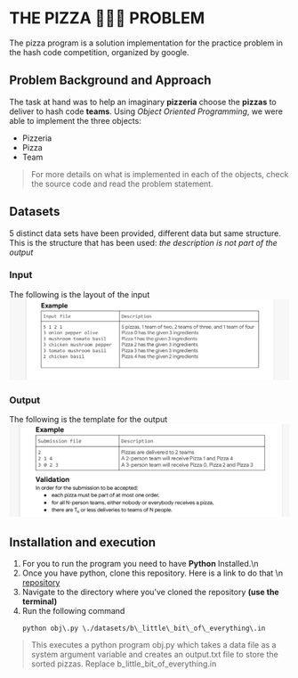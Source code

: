 # THE PIZZA :pizza::pizza::pizza: PROBLEM  

The pizza program is a solution implementation for the practice problem in the hash code competition,
organized by google.

## Problem Background and Approach
The task at hand was to help an imaginary **pizzeria** choose the **pizzas** to deliver to hash code **teams**. Using *Object Oriented Programming*, we were able to implement the three objects:
* Pizzeria
* Pizza
* Team 

> For more details on what is implemented in each of the objects, check the source code and read the problem statement.


## Datasets
5 distinct data sets have been provided, different data but same structure.
This is the structure that has been used: *the description is not part of the output*

### Input
The following is the layout of the input
![input data](./resources/input_sample.png)

### Output
The following is the template for the output
![output data](./resources/output.png)



## Installation and execution
1. For you to run the program you need to have **Python** Installed.\n
2. Once you have python, clone this repository. Here is a link to do that \n
  [repository](https://github.com/SamuelKiragu/hash_code.git)
3. Navigate to the directory where you've cloned the repository **(use the terminal)**
4. Run the following command
   ```
   python obj\.py \./datasets/b\_little\_bit\_of\_everything\.in
   ```
 >This executes a python program obj\.py which takes a data file as a system argument variable and creates an output\.txt file to store the sorted pizzas\.
 > Replace b\_little_bit_of_everything.in
